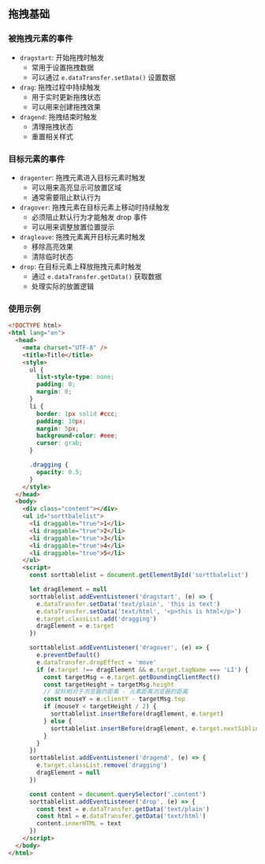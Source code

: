 ## 拖拽基础

### 被拖拽元素的事件

- `dragstart`: 开始拖拽时触发
  - 常用于设置拖拽数据
  - 可以通过 `e.dataTransfer.setData()` 设置数据
- `drag`: 拖拽过程中持续触发
  - 用于实时更新拖拽状态
  - 可以用来创建拖拽效果
- `dragend`: 拖拽结束时触发
  - 清理拖拽状态
  - 重置相关样式

### 目标元素的事件

- `dragenter`: 拖拽元素进入目标元素时触发
  - 可以用来高亮显示可放置区域
  - 通常需要阻止默认行为
- `dragover`: 拖拽元素在目标元素上移动时持续触发
  - 必须阻止默认行为才能触发 drop 事件
  - 可以用来调整放置位置提示
- `dragleave`: 拖拽元素离开目标元素时触发
  - 移除高亮效果
  - 清除临时状态
- `drop`: 在目标元素上释放拖拽元素时触发
  - 通过 `e.dataTransfer.getData()` 获取数据
  - 处理实际的放置逻辑

### 使用示例

```html
<!DOCTYPE html>
<html lang="en">
  <head>
    <meta charset="UTF-8" />
    <title>Title</title>
    <style>
      ul {
        list-style-type: none;
        padding: 0;
        margin: 0;
      }
      li {
        border: 1px solid #ccc;
        padding: 10px;
        margin: 5px;
        background-color: #eee;
        cursor: grab;
      }

      .dragging {
        opacity: 0.5;
      }
    </style>
  </head>
  <body>
    <div class="content"></div>
    <ul id="sorttbalelist">
      <li draggable="true">1</li>
      <li draggable="true">2</li>
      <li draggable="true">3</li>
      <li draggable="true">4</li>
      <li draggable="true">5</li>
    </ul>
    <script>
      const sorttablelist = document.getElementById('sorttbalelist')

      let dragElement = null
      sorttablelist.addEventListener('dragstart', (e) => {
        e.dataTransfer.setData('text/plain', 'this is text')
        e.dataTransfer.setData('text/html', '<p>this is html</p>')
        e.target.classList.add('dragging')
        dragElement = e.target
      })

      sorttablelist.addEventListener('dragover', (e) => {
        e.preventDefault()
        e.dataTransfer.dropEffect = 'move'
        if (e.target !== dragElement && e.target.tagName === 'LI') {
          const targetMsg = e.target.getBoundingClientRect()
          const targetHeight = targetMsg.height
          // 鼠标相对于浏览器的距离 - 元素距离浏览器的距离
          const mouseY = e.clientY - targetMsg.top
          if (mouseY < targetHeight / 2) {
            sorttablelist.insertBefore(dragElement, e.target)
          } else {
            sorttablelist.insertBefore(dragElement, e.target.nextSibling)
          }
        }
      })
      sorttablelist.addEventListener('dragend', (e) => {
        e.target.classList.remove('dragging')
        dragElement = null
      })

      const content = document.querySelector('.content')
      sorttablelist.addEventListener('drop', (e) => {
        const text = e.dataTransfer.getData('text/plain')
        const html = e.dataTransfer.getData('text/html')
        content.innerHTML = text
      })
    </script>
  </body>
</html>
```
